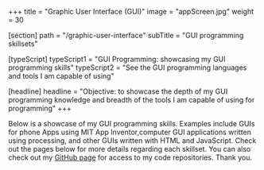 +++
title = "Graphic User Interface (GUI)"
image = "appScreen.jpg"
weight = 30

[section]
path = "/graphic-user-interface"
subTitle = "GUI programming skillsets"

[typeScript] 
typeScript1 = "GUI Programming: showcasing my GUI programming skills" 
typeScript2 = "See the GUI programming languages and tools I am capable of using"

[headline]
headline = "Objective: to showcase the depth of my GUI programming knowledge and breadth of the tools I am capable of using for programming"
+++

Below is a showcase of my GUI programming skills. Examples include GUIs for phone Apps using MIT App Inventor,computer GUI applications written using processing, and other GUIs written with HTML and JavaScript. Check out the pages below for more details regarding each skillset. You can also check out my [GitHub page](https://github.com/paulcair) for access to my code repositories. Thank you.